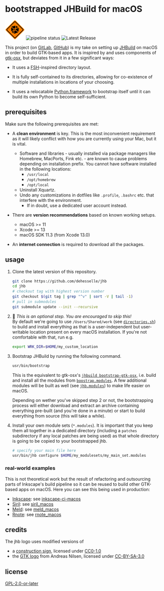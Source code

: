 # bootstrapped JHBuild for macOS

![jhb_icon](./share/jhb/logo.png)
![pipeline status](https://gitlab.com/dehesselle/jhb/badges/master/pipeline.svg)
![Latest Release](https://gitlab.com/dehesselle/jhb/-/badges/release.svg)

This project (on [GitLab](https://gitlab.com/dehesselle/jhb), [GitHub](https://github.com/dehesselle/jhb)) is my take on setting up [JHBuild](https://gitlab.gnome.org/GNOME/jhbuild) on macOS in order to build GTK-based apps. It is inspired by and uses components of [gtk-osx](https://gitlab.gnome.org/GNOME/gtk-osx), but deviates from it in a few significant ways:

- It uses a [FSH](https://refspecs.linuxfoundation.org/FHS_3.0/fhs-3.0.html)-inspired directory layout.

- It is fully self-contained to its directories, allowing for co-existence of multiple installations in locations of your choosing.

- It uses a relocatable [Python.framework](https://gitlab.com/dehesselle/python_macos) to bootstrap itself until it can build its own Python to become self-sufficient.

## prerequisites

Make sure the following prerequisites are met:

- A __clean environment__ is key. This is the most inconvenient requirement as it will likely conflict with how you are currently using your Mac, but it is vital.
  - Software and libraries - usually installed via package managers like Homebrew, MacPorts, Fink etc. - are known to cause problems depending on installation prefix. You cannot have software installed in the following locations:
    - `/usr/local`
    - `/opt/homebrew`
    - `/opt/local`
  - Uninstall Xquartz.
  - Undo any customizations in dotfiles like `.profile`, `.bashrc` etc. that interfere with the environment.
    - If in doubt, use a dedicated user account instead.

- There are __version recommendations__ based on known working setups.
  - macOS >= 11
  - Xcode >= 13
  - macOS SDK 11.3 (from Xcode 13.0)

- An __internet connection__ is required to download all the packages.

## usage

1. Clone the latest version of this repository.

    ```bash
    git clone https://github.com/dehesselle/jhb
    cd jhb
    # checkout tag with highest version number
    git checkout $(git tag | grep "^v" | sort -V | tail -1)
    # pull in submodules
    git submodule update --init --recursive
    ```

2. 💁 _This is an optional step. You are encouraged to skip this!_  
   By default we're going to use `/Users/Shared/work` (see [`directories.sh`](etc/jhb.conf.d/directories.sh)) to build and install everything as that is a user-independent but user-writable location present on every macOS installation. If you're not comfortable with that, run e.g.

    ```bash
    export WRK_DIR=$HOME/my_custom_location
    ```

3. Bootstrap JHBuild by running the following command.

    ```bash
    usr/bin/bootstrap
    ```

   This is the equivalent to gtk-osx's [`jhbuild bootstrap-gtk-osx`](https://gitlab.gnome.org/GNOME/gtk-osx/-/tree/master/#bootstrapping), i.e. build and install all the modules from [`boostrap.modules`](etc/modulesets/jhb/bootstrap.modules). A few additional modules will be built as well (see [`jhb.modules`](etc/modulesets/jhb/jhb.modules)) to make life easier on macOS.

   Depending on wether you've skipped step 2 or not, the bootstrapping process will either download and extract an archive containing everything pre-built (and you're done in a minute) or start to build everything from source (this will take a while).

4. Install your own module sets (`*.modules`). It is important that you keep them all together in a dedicated directory (including a `patches` subdirectory if any local patches are being used) as that whole directory is going to be copied to your bootstrapped jhb.

    ```bash
    # specify your main file here
    usr/bin/jhb configure $HOME/my_modulesets/my_main_set.modules
    ```

### real-world examples

This is not theoretical work but the result of refactoring and outsourcing parts of Inkscape's build pipeline so it can be reused to build other GTK-based apps on macOS. Here you can see this being used in production:

- [Inkscape](https://gitlab.com/inkscape/inkscape): see [inkscape-ci-macos](https://gitlab.com/inkscape/infra/inkscape-ci-macos)
- [Siril](https://siril.org): see [siril_macos](https://gitlab.com/free-astro/siril_macos)
- [Meld](https://meldmerge.org): see [meld_macos](https://gitlab.com/dehesselle/meld_macos)
- [Rnote](https://rnote.flxzt.net): see [rnote_macos](https://gitlab.com/dehesselle/rnote_macos)

## credits

The jhb logo uses modified versions of

- a [construction sign](https://openclipart.org/detail/89593/construction-sign-simple), licensed under [CC0-1.0](https://spdx.org/licenses/CC0-1.0.html)
- the [GTK logo](https://commons.wikimedia.org/wiki/File:GTK_logo.svg) from Andreas Nilsen, licensed under [CC-BY-SA-3.0](https://spdx.org/licenses/CC-BY-SA-3.0.html)

## license

[GPL-2.0-or-later](LICENSE)
